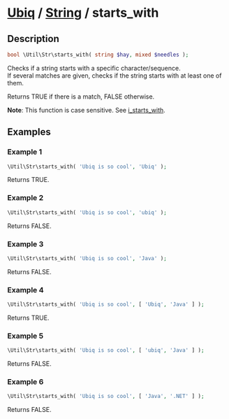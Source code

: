 [Ubiq](../index.md) / [String](../index.md#string) / starts_with
======


Description
-------- 

```php
bool \Util\Str\starts_with( string $hay, mixed $needles );
```

Checks if a string starts with a specific character/sequence. <br>
If several matches are given, checks if the string starts with at least one of them.

Returns TRUE if there is a match, FALSE otherwise.

**Note**: This function is case sensitive. See [i_starts_with](./i_starts_with.md).



Examples
--------

### Example 1

```php
\Util\Str\starts_with( 'Ubiq is so cool', 'Ubiq' );
```
Returns TRUE.

### Example 2

```php
\Util\Str\starts_with( 'Ubiq is so cool', 'ubiq' );
```
Returns FALSE.

### Example 3

```php
\Util\Str\starts_with( 'Ubiq is so cool', 'Java' );
```
Returns FALSE.

### Example 4

```php
\Util\Str\starts_with( 'Ubiq is so cool', [ 'Ubiq', 'Java' ] );
```
Returns TRUE.

### Example 5

```php
\Util\Str\starts_with( 'Ubiq is so cool', [ 'ubiq', 'Java' ] );
```
Returns FALSE.

### Example 6

```php
\Util\Str\starts_with( 'Ubiq is so cool', [ 'Java', '.NET' ] );
```
Returns FALSE.
